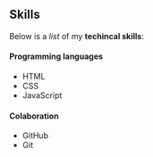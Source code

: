 ## Skills

Below is a _list_ of my **techincal skills**:

#### Programming languages
- HTML
- CSS
- JavaScript

#### Colaboration
- GitHub
- Git
